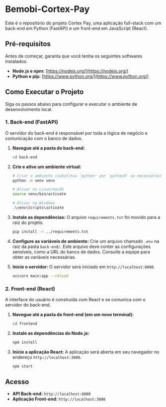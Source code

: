 # Bemobi-Cortex-Pay

Este é o repositório do projeto Cortex Pay, uma aplicação full-stack com um back-end em Python (FastAPI) e um front-end em JavaScript (React).

## Pré-requisitos

Antes de começar, garanta que você tenha os seguintes softwares instalados:

*   **Node.js e npm:** [https://nodejs.org/](https://nodejs.org/)
*   **Python e pip:** [https://www.python.org/](https://www.python.org/)

## Como Executar o Projeto

Siga os passos abaixo para configurar e executar o ambiente de desenvolvimento local.

### 1. Back-end (FastAPI)

O servidor do back-end é responsável por toda a lógica de negócio e comunicação com o banco de dados.

1.  **Navegue até a pasta do back-end:**
    ```bash
    cd back-end
    ```

2.  **Crie e ative um ambiente virtual:**
    ```bash
    # Criar o ambiente (substitua 'python' por 'python3' se necessário)
    python -m venv venv

    # Ativar no Linux/macOS
    source venv/bin/activate

    # Ativar no Windows
    .\venv\Scripts\activate
    ```

3.  **Instale as dependências:**
    O arquivo `requirements.txt` foi movido para a raiz do projeto.
    ```bash
    pip install -r ../requirements.txt
    ```

4.  **Configure as variáveis de ambiente:**
    Crie um arquivo chamado `.env` na raiz da pasta `back-end/`. Este arquivo deve conter as configurações sensíveis, como a URL do banco de dados. Consulte a equipe para obter as variáveis necessárias.

5.  **Inicie o servidor:**
    O servidor será iniciado em `http://localhost:8000`.
    ```bash
    uvicorn main:app --reload
    ```

### 2. Front-end (React)

A interface do usuário é construída com React e se comunica com o servidor do back-end.

1.  **Navegue até a pasta do front-end (em um novo terminal):**
    ```bash
    cd frontend
    ```

2.  **Instale as dependências do Node.js:**
    ```bash
    npm install
    ```

3.  **Inicie a aplicação React:**
    A aplicação será aberta em seu navegador no endereço `http://localhost:3000`.
    ```bash
    npm start
    ```

## Acesso

*   **API Back-end:** `http://localhost:8000`
*   **Aplicação Front-end:** `http://localhost:3000`
